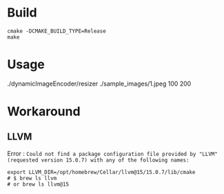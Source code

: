 # Build

```shell
cmake -DCMAKE_BUILD_TYPE=Release
make
```

# Usage

./dynamicImageEncoder/resizer ./sample_images/1.jpeg 100 200

# Workaround

## LLVM

Error : `Could not find a package configuration file provided by "LLVM" (requested
  version 15.0.7) with any of the following names:`

```shell
export LLVM_DIR=/opt/homebrew/Cellar/llvm@15/15.0.7/lib/cmake
# $ brew ls llvm
# or brew ls llvm@15
```
